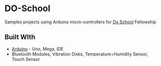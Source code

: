 # DO-School

Samples projects using Arduino micro-controllers for [Do School](https://thedoschool.com) Fellowship

## Built WIth 

* [Arduino](https://www.arduino.cc) - Uno, Mega, IDE
* Bluetooth Modules, Vibration Disks, Temperature+Humidity Sensor, Touch Sensor
